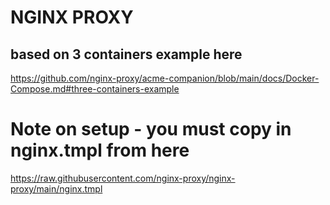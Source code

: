 # NGINX PROXY

## based on 3 containers example here

https://github.com/nginx-proxy/acme-companion/blob/main/docs/Docker-Compose.md#three-containers-example

# Note on setup - you must copy in nginx.tmpl from here

https://raw.githubusercontent.com/nginx-proxy/nginx-proxy/main/nginx.tmpl
